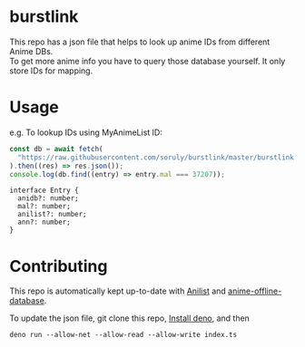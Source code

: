 # burstlink

This repo has a json file that helps to look up anime IDs from different Anime DBs.  
To get more anime info you have to query those database yourself. It only store IDs for mapping.

# Usage

e.g. To lookup IDs using MyAnimeList ID:

```javascript
const db = await fetch(
  "https://raw.githubusercontent.com/soruly/burstlink/master/burstlink.json"
).then((res) => res.json());
console.log(db.find((entry) => entry.mal === 37207));
```

```
interface Entry {
  anidb?: number;
  mal?: number;
  anilist?: number;
  ann?: number;
}
```

# Contributing

This repo is automatically kept up-to-date with [Anilist](https://anilist.co/) and [anime-offline-database](https://github.com/manami-project/anime-offline-database/).

To update the json file, git clone this repo, [Install deno](https://deno.land/manual/getting_started/installation), and then

```
deno run --allow-net --allow-read --allow-write index.ts
```
